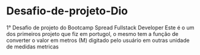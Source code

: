 # Desafio-de-projeto-Dio
1° Desafio de projeto do Bootcamp Spread Fullstack Developer
Este é o um dos primeiros projeto que fiz em portugol, o mesmo tem a função de  converter o
valor em  metros (M) digitado pelo usuário em outras  unidade de medidas  metricas
